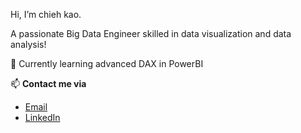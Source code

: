 Hi, I’m chieh kao.

A passionate Big Data Engineer skilled in data visualization and data analysis! 

🌱 Currently learning advanced DAX in PowerBI

📫 **Contact me via**
- [Email](chieh.kao1125@gmail.com)
- [LinkedIn](www.linkedin.com/in/chieh-kao-777360310)

<!---
chieh-kao-1125/chieh-kao-1125 is a ✨ special ✨ repository because its `README.md` (this file) appears on your GitHub profile.
You can click the Preview link to take a look at your changes.
--->
